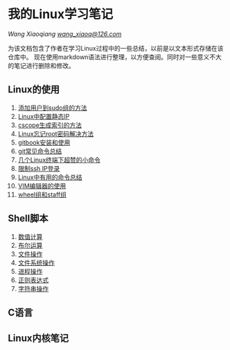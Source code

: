 # 我的Linux学习笔记
*Wang Xiaoqiang <wang_xiaoq@126.com>*

为该文档包含了作者在学习Linux过程中的一些总结，以前是以文本形式存储在该仓库中。
现在使用markdown语法进行整理，以方便查阅。同时对一些意义不大的笔记进行删除和修改。

## Linux的使用

1. [添加用户到sudo组的方法](linux_use/add_sudo.md)
2. [Linux中配置静态IP](linux_use/configure_static_ip.md)
3. [cscope生成索引的方法](linux_use/cscope.md)
4. [Linux忘记root密码解决方法](linux_use/forget_root_passwd.md)
5. [gitbook安装和使用](linux_use/gitbook_install.md)
6. [git常见命令总结](linux_use/git-use.md)
7. [几个Linux终端下超赞的小命令](linux_use/interesting-command.md)
8. [限制ssh IP登录](linux_use/limit-ssh-login.md)
9. [Linux中有用的命令总结](linux_use/useful-command.mkd)
10. [VIM编辑器的使用](linux_use/vim-use.md)
11. [wheel组和staff组](linux_use/wheel-staff-group.md)


## Shell脚本
1. [数值计算](shell/arithmatic.md)
2. [布尔运算](shell/bool.md)
3. [文件操作](shell/file.md)
4. [文件系统操作](shell/filesystem.md)
5. [进程操作](shell/process.md)
6. [正则表达式](shell/regular-expression.md)
7. [字符串操作](shell/string.md)

## C语言

## Linux内核笔记